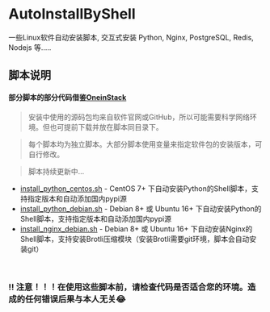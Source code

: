 # AutoInstallByShell
一些Linux软件自动安装脚本, 交互式安装 Python, Nginx, PostgreSQL, Redis, Nodejs 等.....

## 脚本说明

#### 部分脚本的部分代码借鉴[OneinStack](https://github.com/oneinstack/oneinstack)
> 安装中使用的源码包均来自软件官网或GitHub，所以可能需要科学网络环境。但也可提前下载并放在脚本同目录下。

> 每个脚本均为独立脚本。大部分脚本使用变量来指定软件包的安装版本，可自行修改。

> 脚本持续更新中...

* [install_python_centos.sh](./install_python_centos.sh) - CentOS 7+ 下自动安装Python的Shell脚本，支持指定版本和自动添加国内pypi源
* [install_python_debian.sh](./install_python_debian.sh) - Debian 8+ 或 Ubuntu 16+ 下自动安装Python的Shell脚本，支持指定版本和自动添加国内pypi源
* [install_nginx_debian.sh](./install_nginx_debian.sh) - Debian 8+ 或 Ubuntu 16+ 下自动安装Nginx的Shell脚本，支持安装Brotli压缩模块（安装Brotli需要git环境，脚本会自动安装git）

&nbsp;
&nbsp;
### ‼ 注意！！！在使用这些脚本前，请检查代码是否适合您的环境。造成的任何错误后果与本人无关😂
